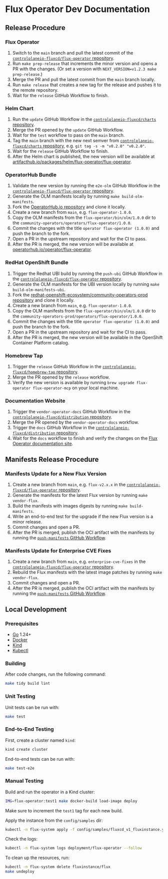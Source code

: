 # Flux Operator Dev Documentation

## Release Procedure

### Flux Operator

1. Switch to the `main` branch and pull the latest commit of the [`controlplaneio-fluxcd/flux-operator` repository](https://github.com/controlplaneio-fluxcd/flux-operator).
2. Run `make prep-release` that increments the minor version and opens a PR with the changes. (Or set a version with `NEXT_VERSION=v1.2.3 make prep-release`.)
3. Merge the PR and pull the latest commit from the `main` branch locally.
4. Run `make release` that creates a new tag for the release and pushes it to the remote repository.
5. Wait for the `release` GitHub Workflow to finish.

### Helm Chart

1. Run the `update` GitHub Workflow in the [`controlplaneio-fluxcd/charts` repository](https://github.com/controlplaneio-fluxcd/charts/actions/workflows/update.yaml).
2. Merge the PR opened by the `update` GitHub Workflow.
3. Wait for the `test` workflow to pass on the `main` branch.
4. Tag the `main` branch with the new next semver from [`controlplaneio-fluxcd/charts` repository](https://github.com/controlplaneio-fluxcd/charts/tags), e.g. `git tag -s -m "v0.2.0" "v0.2.0"`.
5. Wait for the `release` GitHub Workflow to finish.
6. After the Helm chart is published, the new version will be available at [artifacthub.io/packages/helm/flux-operator/flux-operator](https://artifacthub.io/packages/helm/flux-operator/flux-operator).

### OperatorHub Bundle

1. Validate the new version by running the `e2e-olm` GitHub Workflow in the [`controlplaneio-fluxcd/flux-operator` repository](https://github.com/controlplaneio-fluxcd/flux-operator/actions/workflows/e2e-olm.yml).
2. Generate the OLM manifests locally by running `make build-olm-manifests`.
3. Fork the [OperatorHub.io repository](https://github.com/k8s-operatorhub/community-operators) and clone it locally.
4. Create a new branch from `main`, e.g. `flux-operator-1.0.0`.
5. Copy the OLM manifests from the `flux-operator/bin/olm/1.0.0` dir to the `community-operators/operators/flux-operator/1.0.0`.
6. Commit the changes with the title `operator flux-operator (1.0.0)` and push the branch to the fork.
7. Open a PR in the upstream repository and wait for the CI to pass.
8. After the PR is merged, the new version will be available at [operatorhub.io/operator/flux-operator](https://operatorhub.io/operator/flux-operator).

### RedHat OpenShift Bundle

1. Trigger the Redhat UBI build by running the `push-ubi` GitHub Workflow in the [`controlplaneio-fluxcd/flux-operator` repository](https://github.com/controlplaneio-fluxcd/flux-operator/actions/workflows/push-ubi.yml).
2. Generate the OLM manifests for the UBI version locally by running `make build-olm-manifests-ubi`.
3. Fork the [redhat-openshift-ecosystem/community-operators-prod repository](https://github.com/redhat-openshift-ecosystem/community-operators-prod) and clone it locally.
4. Create a new branch from `main`, e.g. `flux-operator-1.0.0`.
5. Copy the OLM manifests from the `flux-operator/bin/olm/1.0.0` dir to the `community-operators-prod/operators/flux-operator/1.0.0`.
6. Commit the changes with the title `operator flux-operator (1.0.0)` and push the branch to the fork.
7. Open a PR in the upstream repository and wait for the CI to pass.
8. After the PR is merged, the new version will be available in the OpenShift Container Platform catalog.

### Homebrew Tap

1. Trigger the `release` GitHub Workflow in the [`controlplaneio-fluxcd/homebrew-tap` repository](https://github.com/controlplaneio-fluxcd/homebrew-tap/blob/main/.github/workflows/release.yml).
2. Merge the PR opened by the `release` workflow.
3. Verify the new version is available by running `brew upgrade flux-operator flux-operator-mcp` on your local machine.

### Documentation Website

1. Trigger the `vendor-operator-docs` GitHub Workflow in the [`controlplaneio-fluxcd/distribution` repository](https://github.com/controlplaneio-fluxcd/distribution/blob/main/.github/workflows/vendor-operator-docs.yaml).
2. Merge the PR opened by the `vendor-operator-docs` workflow.
3. Trigger the `docs` GitHub Workflow in the [`controlplaneio-fluxcd/distribution` repository](https://github.com/controlplaneio-fluxcd/distribution/blob/main/.github/workflows/docs.yaml).
4. Wait for the `docs` workflow to finish and verify the changes on the [Flux Operator documentation site](https://fluxcd.control-plane.io/operator/).

## Manifests Release Procedure

### Manifests Update for a New Flux Version

1. Create a new branch from `main`, e.g. `flux-v2.x.x` in the [`controlplaneio-fluxcd/flux-operator` repository](https://github.com/controlplaneio-fluxcd/flux-operator).
2. Generate the manifests for the latest Flux version by running `make vendor-flux`.
3. Build the manifests with images digests by running `make build-manifests`.
4. Write an end-to-end test for the upgrade if the new Flux version is a minor release.
5. Commit changes and open a PR.
6. After the PR is merged, publish the OCI artifact with the manifests by running the [`push-manifests` GitHub Workflow](https://github.com/controlplaneio-fluxcd/flux-operator/actions/workflows/push-manifests.yml).

### Manifests Update for Enterprise CVE Fixes

1. Create a new branch from `main`, e.g. `enterprise-cve-fixes` in the [`controlplaneio-fluxcd/flux-operator` repository](https://github.com/controlplaneio-fluxcd/flux-operator).
2. Rebuild the Flux manifests with the latest image patches by running `make vendor-flux`.
3. Commit changes and open a PR.
4. After the PR is merged, publish the OCI artifact with the manifests by running the [`push-manifests` GitHub Workflow](https://github.com/controlplaneio-fluxcd/flux-operator/actions/workflows/push-manifests.yml).

## Local Development

### Prerequisites

- [Go](https://golang.org/doc/install) 1.24+
- [Docker](https://docs.docker.com/get-docker/)
- [Kind](https://kind.sigs.k8s.io/docs/user/quick-start/)
- [Kubectl](https://kubernetes.io/docs/tasks/tools/install-kubectl/)

### Building

After code changes, run the following command:

```sh
make tidy build lint
```

### Unit Testing

Unit tests can be run with:

```sh
make test
```

### End-to-End Testing

First, create a cluster named `kind`:

```sh
kind create cluster
```

End-to-end tests can be run with:

```sh
make test-e2e
```

### Manual Testing

Build and run the operator in a Kind cluster:

```sh
IMG=flux-operator:test1 make docker-build load-image deploy
```

Make sure to increment the `test1` tag for each new build.

Apply the instance from the `config/samples` dir:

```sh
kubectl -n flux-system apply -f config/samples/fluxcd_v1_fluxinstance.yaml
```

Check the logs:

```sh
kubectl -n flux-system logs deployment/flux-operator --follow
```

To clean up the resources, run:

```sh
kubectl -n flux-system delete fluxinstance/flux
make undeploy
```
